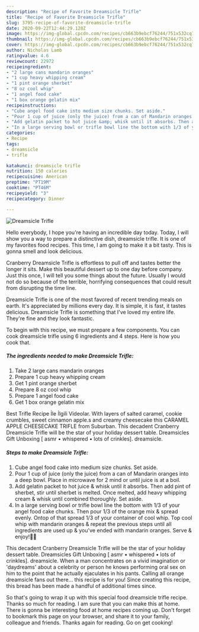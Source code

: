 ```yaml
---
description: "Recipe of Favorite Dreamsicle Trifle"
title: "Recipe of Favorite Dreamsicle Trifle"
slug: 3795-recipe-of-favorite-dreamsicle-trifle
date: 2020-09-22T12:44:29.128Z
image: https://img-global.cpcdn.com/recipes/cb663b9ebcf76244/751x532cq70/dreamsicle-trifle-recipe-main-photo.jpg
thumbnail: https://img-global.cpcdn.com/recipes/cb663b9ebcf76244/751x532cq70/dreamsicle-trifle-recipe-main-photo.jpg
cover: https://img-global.cpcdn.com/recipes/cb663b9ebcf76244/751x532cq70/dreamsicle-trifle-recipe-main-photo.jpg
author: Nicholas Lamb
ratingvalue: 4.6
reviewcount: 22972
recipeingredient:
- "2 large cans mandarin oranges"
- "1 cup heavy whipping cream"
- "1 pint orange sherbet"
- "8 oz cool whip"
- "1 angel food cake"
- "1 box orange gelatin mix"
recipeinstructions:
- "Cube angel food cake into medium size chunks. Set aside."
- "Pour 1 cup of juice (only the juice) from a can of Mandarin oranges into a deep bowl. Place in microwave for 2 mind or until juice is at a boil."
- "Add gelatin packet to hot juice &amp; whisk until it absorbs. Then add pint of sherbet, stir until sherbet is melted. Once melted, add heavy whipping cream &amp; whisk until combined thoroughly. Set aside."
- "In a large serving bowl or trifle bowl line the bottom with 1/3 of your angel food cake chunks. Then pour 1/3 of the orange mix &amp; spread evenly. Ontop of that spread 1/3 of your container of cool whip. Top cool whip with mandarin oranges &amp; repeat the previous steps until all ingredients are used up &amp; you&#39;ve ended with mandarin oranges. Serve &amp; enjoy!🍊🌞"
categories:
- Recipe
tags:
- dreamsicle
- trifle

katakunci: dreamsicle trifle 
nutrition: 150 calories
recipecuisine: American
preptime: "PT19M"
cooktime: "PT46M"
recipeyield: "3"
recipecategory: Dinner

---
```



![Dreamsicle Trifle](https://img-global.cpcdn.com/recipes/cb663b9ebcf76244/751x532cq70/dreamsicle-trifle-recipe-main-photo.jpg)

Hello everybody, I hope you're having an incredible day today. Today, I will show you a way to prepare a distinctive dish, dreamsicle trifle. It is one of my favorites food recipes. This time, I am going to make it a bit tasty. This is gonna smell and look delicious.

Cranberry Dreamsicle Trifle is effortless to pull off and tastes better the longer it sits. Make this beautiful dessert up to one day before company. Just this once, I will tell you some things about the future. Usually I would not do so because of the terrible, horrifying consequences that could result from disrupting the time line.

Dreamsicle Trifle is one of the most favored of recent trending meals on earth. It's appreciated by millions every day. It is simple, it is fast, it tastes delicious. Dreamsicle Trifle is something that I've loved my entire life. They're fine and they look fantastic.


To begin with this recipe, we must prepare a few components. You can cook dreamsicle trifle using 6 ingredients and 4 steps. Here is how you cook that.

<!--inarticleads1-->

##### The ingredients needed to make Dreamsicle Trifle:

1. Take 2 large cans mandarin oranges
1. Prepare 1 cup heavy whipping cream
1. Get 1 pint orange sherbet
1. Prepare 8 oz cool whip
1. Prepare 1 angel food cake
1. Get 1 box orange gelatin mix


Best Trifle Recipe İle İlgili Videolar. With layers of salted caramel, cookie crumbles, sweet cinnamon apple.s and creamy cheesecake this CARAMEL APPLE CHEESECAKE TRIFLE from Suburban. This decadent Cranberry Dreamsicle Trifle will be the star of your holiday dessert table. Dreamsicles Gift Unboxing [ asmr • whispered • lots of crinkles]. dreamsicle. 

<!--inarticleads2-->

##### Steps to make Dreamsicle Trifle:

1. Cube angel food cake into medium size chunks. Set aside.
1. Pour 1 cup of juice (only the juice) from a can of Mandarin oranges into a deep bowl. Place in microwave for 2 mind or until juice is at a boil.
1. Add gelatin packet to hot juice &amp; whisk until it absorbs. Then add pint of sherbet, stir until sherbet is melted. Once melted, add heavy whipping cream &amp; whisk until combined thoroughly. Set aside.
1. In a large serving bowl or trifle bowl line the bottom with 1/3 of your angel food cake chunks. Then pour 1/3 of the orange mix &amp; spread evenly. Ontop of that spread 1/3 of your container of cool whip. Top cool whip with mandarin oranges &amp; repeat the previous steps until all ingredients are used up &amp; you&#39;ve ended with mandarin oranges. Serve &amp; enjoy!🍊🌞


This decadent Cranberry Dreamsicle Trifle will be the star of your holiday dessert table. Dreamsicles Gift Unboxing [ asmr • whispered • lots of crinkles]. dreamsicle. When a man concentrates on a vivid imagination or &#39;daydreams&#39; about a celebrity or person he knows performing oral sex on him to the point that he actually ejaculates in his pants. Calling all orange dreamsicle fans out there… this recipe is for you! Since creating this recipe, this bread has been made a handful of additional times since. 

So that's going to wrap it up with this special food dreamsicle trifle recipe. Thanks so much for reading. I am sure that you can make this at home. There is gonna be interesting food at home recipes coming up. Don't forget to bookmark this page on your browser, and share it to your family, colleague and friends. Thanks again for reading. Go on get cooking!
